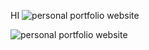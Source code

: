 HI
![personal portfolio website](https://github.com/user-attachments/assets/dd58967a-1601-4eed-9111-622db33e1494)


![personal portfolio website](https://github.com/user-attachments/assets/7751f7e8-76f1-4010-892c-525844d989cf)
